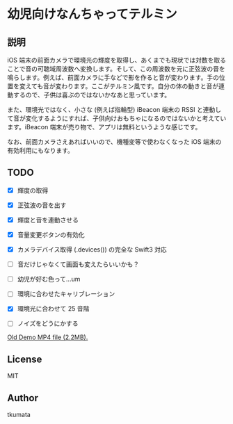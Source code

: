 # 幼児向けなんちゃってテルミン

## 説明

iOS 端末の前面カメラで環境光の輝度を取得し、あくまでも現状では対数を取ることで音の可聴域周波数へ変換します。そして、この周波数を元に正弦波の音を鳴らします。例えば、前面カメラに手などで影を作ると音が変わります。手の位置を変えても音が変わります。ここがテルミン風です。自分の体の動きと音が連動するので、子供は喜ぶのではないかなあと思っています。

また、環境光ではなく、小さな (例えば指輪型) iBeacon 端末の RSSI と連動して音が変化するようにすれば、子供向けおもちゃになるのではないかと考えています。iBeacon 端末が売り物で、アプリは無料というような感じです。

なお、前面カメラさえあればいいので、機種変等で使わなくなった iOS 端末の有効利用にもなります。


## TODO

- [x] 輝度の取得
- [x] 正弦波の音を出す
- [x] 輝度と音を連動させる
- [x] 音量変更ボタンの有効化
- [x] カメラデバイス取得 (.devices()) の完全な Swift3 対応
- [ ] 音だけじゃなくて画面も変えたらいいかも？
- [ ] 幼児が好む色って...um
- [ ] 環境に合わせたキャリブレーション
- [x] 環境光に合わせて 25 音階
- [ ] ノイズをどうにかする


[Old Demo MP4 file (2.2MB).](./IMG_0043.mp4)


## License

MIT


## Author

tkumata
